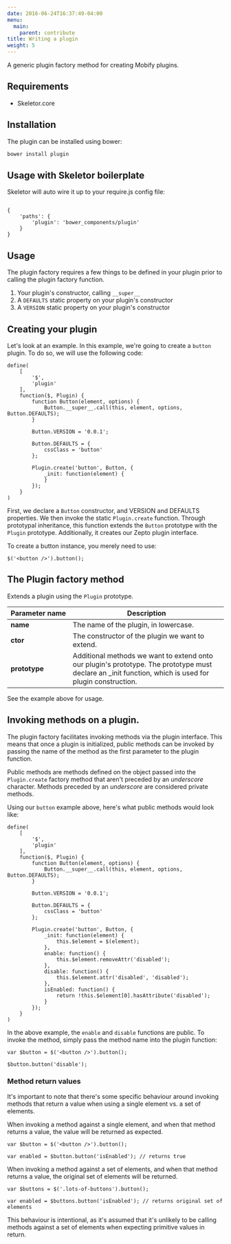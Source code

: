 ```yaml
---
date: 2016-06-24T16:37:49-04:00
menu:
  main:
    parent: contribute
title: Writing a plugin
weight: 5
---
```


A generic plugin factory method for creating Mobify plugins.


## Requirements

* Skeletor.core

## Installation

The plugin can be installed using bower:

```bash
bower install plugin
```

## Usage with Skeletor boilerplate

Skeletor will auto wire it up to your require.js config file:

```

{
	'paths': {
		'plugin': 'bower_components/plugin'
	}
}

```


## Usage

The plugin factory requires a few things to be defined in your plugin prior to calling the plugin factory function.

1. Your plugin's constructor, calling `__super__`
2. A `DEFAULTS` static property on your plugin's constructor
3. A `VERSION` static property on your plugin's constructor


## Creating your plugin


Let's look at an example. In this example, we're going to create a `button` plugin. To do so, we will use the following code:

```
define(
	[
		'$',
		'plugin'
	],
	function($, Plugin) {
		function Button(element, options) {
			Button.__super__.call(this, element, options, Button.DEFAULTS);
		}

		Button.VERSION = '0.0.1';

		Button.DEFAULTS = {
			cssClass = 'button'
		};

		Plugin.create('button', Button, {
			_init: function(element) {
			}
		});
	}
)
```

First, we declare a `Button` constructor, and VERSION and DEFAULTS properties. We then invoke the static `Plugin.create` function. Through prototypal inheritance, this function extends the `Button` prototype with the `Plugin` prototype. Additionally, it creates our Zepto plugin interface.

To create a button instance, you merely need to use:

```
$('<button />').button();
```

## The Plugin factory method

Extends a plugin using the `Plugin` prototype.

| Parameter&nbsp;name | Description |
|----------------|-------------|
| **name** | The name of the plugin, in lowercase. |
| **ctor** | The constructor of the plugin we want to extend. |
| **prototype** | Additional methods we want to extend onto our plugin's prototype. The prototype must declare an _init function, which is used for plugin construction. |

See the example above for usage.

## Invoking methods on a plugin.

The plugin factory facilitates invoking methods via the plugin interface. This means that once a plugin is initialized, public methods can be invoked by passing the name of the method as the first parameter to the plugin function.

Public methods are methods defined on the object passed into the `Plugin.create` factory method that aren't preceded by an *underscore* character. Methods preceded by an *underscore* are considered private methods.

Using our `button` example above, here's what public methods would look like:

```
define(
	[
		'$',
		'plugin'
	],
	function($, Plugin) {
		function Button(element, options) {
			Button.__super__.call(this, element, options, Button.DEFAULTS);
		}

		Button.VERSION = '0.0.1';

		Button.DEFAULTS = {
			cssClass = 'button'
		};

		Plugin.create('button', Button, {
			_init: function(element) {
				this.$element = $(element);
			},
			enable: function() {
				this.$element.removeAttr('disabled');
			},
			disable: function() {
				this.$element.attr('disabled', 'disabled');
			},
			isEnabled: function() {
				return !this.$element[0].hasAttribute('disabled');
			}
		});
	}
)
```

In the above example, the `enable` and `disable` functions are public. To invoke the method, simply pass the method name into the plugin function:

```
var $button = $('<button />').button();

$button.button('disable');
```

### Method return values

It's important to note that there's some specific behaviour around invoking methods that return a value when using a single element vs. a set of elements.

When invoking a method against a single element, and when that method returns a value, the value will be returned as expected.

```
var $button = $('<button />').button();

var enabled = $button.button('isEnabled'); // returns true
```

When invoking a method against a set of elements, and when that method returns a value, the original set of elements will be returned.

```
var $buttons = $('.lots-of-buttons').button();

var enabled = $buttons.button('isEnabled'); // returns original set of elements
```

This behaviour is intentional, as it's assumed that it's unlikely to be calling methods against a set of elements when expecting primitive values in return.
